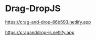 # Drag-DropJS
https://drag-and-drop-86b593.netlify.app <br/><br/>
https://draganddrop-js.netlify.app
